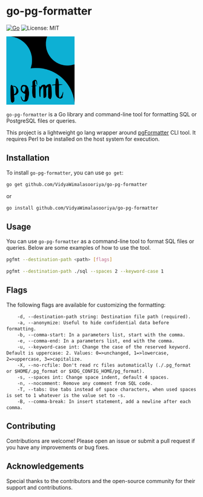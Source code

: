 # go-pg-formatter

[![Go](https://img.shields.io/badge/Go-1.23-blue)](https://golang.org/)
![License: MIT](https://img.shields.io/badge/License-MIT-yellow.svg)

![MyLibrary](https://github.com/VidyaWimalasooriya/go-pg-formatter/blob/main/logo.png)

`go-pg-formatter` is a Go library and command-line tool for formatting SQL or PostgreSQL files or queries.

This project is a lightweight go lang wrapper around [pgFormatter](https://github.com/darold/pgFormatter) CLI tool. It requires Perl to be installed on the host system for execution.

## Installation

To install `go-pg-formatter`, you can use `go get`:

```sh
go get github.com/VidyaWimalasooriya/go-pg-formatter
```

or 

```sh
go install github.com/VidyaWimalasooriya/go-pg-formatter
```

## Usage
You can use `go-pg-formatter` as a command-line tool to format SQL files or queries. Below are some examples of how to use the tool.

```sh
pgfmt --destination-path <path> [flags]
```

```sh
pgfmt --destination-path ./sql --spaces 2 --keyword-case 1
```

## Flags
The following flags are available for customizing the formatting:

```code
    -d, --destination-path string: Destination file path (required).
    -a, --anonymize: Useful to hide confidential data before formatting.
    -b, --comma-start: In a parameters list, start with the comma.
    -e, --comma-end: In a parameters list, end with the comma.
    -u, --keyword-case int: Change the case of the reserved keyword. Default is uppercase: 2. Values: 0=>unchanged, 1=>lowercase, 2=>uppercase, 3=>capitalize.
    -X, --no-rcfile: Don't read rc files automatically (./.pg_format or $HOME/.pg_format or $XDG_CONFIG_HOME/pg_format).
    -s, --spaces int: Change space indent, default 4 spaces.
    -n, --nocomment: Remove any comment from SQL code.
    -T, --tabs: Use tabs instead of space characters, when used spaces is set to 1 whatever is the value set to -s.
    -B, --comma-break: In insert statement, add a newline after each comma.
```

## Contributing
Contributions are welcome! Please open an issue or submit a pull request if you have any improvements or bug fixes.

## Acknowledgements
Special thanks to the contributors and the open-source community for their support and contributions.

